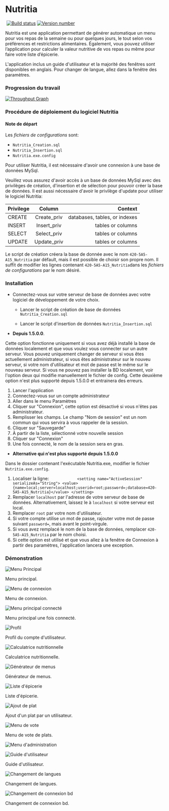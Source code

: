 ﻿# Nutritia
﻿
[![Build status](https://ci.appveyor.com/api/projects/status/axic4ds0j9mcl3dc/branch/develop?svg=true)](https://ci.appveyor.com/project/Tri125/nutritia)
[![Version number](https://img.shields.io/badge/Version-2.0.1.0-blue.svg)](https://github.com/Nutritia/nutritia/releases)

Nutritia est une application permettant de générer automatique un menu pour vos repas de la
semaine ou pour quelques jours, le tout selon vos préférences et restrictions alimentaires.
Également, vous pouvez utiliser l’application pour calculer la valeur nutritive de vos repas ou même
pour faire votre liste d’épicerie.

L'application inclus un guide d'utilisateur et la majorité des fenêtres sont disponibles en anglais.
Pour changer de langue, allez dans la fenêtre des paramètres.

### Progression du travail

[![Throughput Graph](https://graphs.waffle.io/nutritia/nutritia/throughput.svg)](https://waffle.io/nutritia/nutritia/metrics)

### Procédure de déploiement du logiciel Nutritia

#### Note de départ

Les *fichiers de configurations* sont: 
* `Nutritia_Creation.sql`
* `Nutritia_Insertion.sql`
* `Nutritia.exe.config`

Pour utiliser Nutritia, il est nécessaire d'avoir une connexion à une base de données MySql.

Veuillez vous assurez d'avoir accès à un base de données MySql avec des privilèges de création, d'insertion et de sélection pour pouvoir créer la base de données. Il est aussi nécessaire d'avoir le privilège d'update pour utiliser le logiciel Nutritia:

| Privilege     | Column        | Context                         |
| ------------- |:-------------:| -----:                          |
| CREATE        | Create_priv   | databases, tables, or indexes   |
| INSERT        | Insert_priv   |   tables or columns             |
| SELECT        | Select_priv   |    tables or columns            |
| UPDATE        | Update_priv   |    tables or columns            |
	
Le script de création créera la base de donnée avec le nom `420-5A5-A15_Nutritia` par défault, mais il est possible de choisir son propre nom. Il suffit de modifier les lignes contenant `420-5A5-A15_Nutritia`dans les *fichiers de configurations* par le nom désiré.

### Installation

- Connectez-vous sur votre serveur de base de données avec votre logiciel de développement de votre choix.

  - Lancer le script de création de base de données `Nutritia_Creation.sql`

  - Lancer le script d'insertion de données `Nutritia_Insertion.sql`


- **Depuis 1.5.0.0**.

Cette option fonctionne uniquement si vous avez déjà installé la base de données localement et que vous voulez vous connecter sur un autre serveur. Vous pouvez uniquement changer de serveur si vous êtes actuellement administrateur, si vous êtes administrateur sur le nouveu serveur, si votre nom d'utilisateur et mot de passe est le même sur le nouveau serveur. Si vous ne pouvez pas installer la BD localement, voir l'option deux qui modifie manuellement le fichier de config. Cette deuxième option n'est plus supporté depuis 1.5.0.0 et entrainera des erreurs.

   1. Lancer l'application
   2.  Connectez-vous sur un compte administrateur
   3.  Aller dans le menu Paramètres
   4.  Cliquer sur "Connexion", cette option est désactivé si vous n'êtes pas administrateur.
   5.  Remplisser les champs. Le champ "Nom de session" est un nom commun qui vous servira à vous rappeler de la session.
   6.  Cliquer sur "Sauvegarde"
   7.  À partir de la liste, sélectionné votre nouvelle session
   8.  Cliquer sur "Connexion"
   9.  Une fois connecté, le nom de la session sera en gras.


- **Alternative qui n'est plus supporté depuis 1.5.0.0** 

Dans le dossier contenant l'exécutable Nutritia.exe, modifier le fichier `Nutritia.exe.config`.

   1. Localiser la ligne:
`            <setting name="ActiveSession" serializeAs="String">
                <value>{name=local;server=localhost;userid=root;password=;database=420-5A5-A15_Nutritia}</value>
            </setting>`
   2.  Remplacer `localhost` par l'adresse de votre serveur de base de données. Alternativement, laissez le à `localhost` si votre serveur est local.
   3.  Remplacer `root` par votre nom d'utilisateur.
   4.  Si votre compte utilise un mot de passe, rajouter votre mot de passe suivant `password=`, mais avant le point-virgule.
   5.  Si vous avez remplacé le nom de la base de données, remplacer `420-5A5-A15_Nutritia` par le nom choisi.
   6.  Si cette option est utilisé et que vous allez à la fenêtre de Connexion à partir des paramètres, l'application lancera une exception.

### Démonstration

![Menu Principal](https://i.imgur.com/mVn9HBi.png)

Menu principal.

![Menu de connexion](https://i.imgur.com/mccHgfl.png)

Menu de connexion.

![Menu principal connecté](https://i.imgur.com/tdkf0VE.png)

Menu principal une fois connecté.

![Profil](https://i.imgur.com/OJpbjQz.png)

Profil du compte d'utilisateur.

![Calculatrice nutritionnelle](https://i.imgur.com/J3RioXD.png)

Calculatrice nutritionnelle.

![Générateur de menus](https://i.imgur.com/S0L9qR3.png)

Générateur de menus.

![Liste d'épicerie](https://i.imgur.com/FRD5MNG.png)

Liste d'épicerie.

![Ajout de plat](https://i.imgur.com/EdINuJo.png)

Ajout d'un plat par un utilisateur.

![Menu de vote](https://i.imgur.com/54gMqWY.png)

Menu de vote de plats.

![Menu d'administration](https://i.imgur.com/PjVUcj0.png)

![Guide d'utilisateur](https://i.imgur.com/2oR2YyN.png)

Guide d'utilisateur.

![Changement de langues](https://i.imgur.com/qyeCejj.png)

Changement de langues.

![Changement de connexion bd](https://i.imgur.com/S58FVpz.png)

Changement de connexion bd.